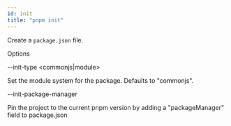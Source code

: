 ```yaml
---
id: init
title: "pnpm init"
---
```


Create a `package.json` file.

Options

--init-type <commonjs|module>

Set the module system for the package. Defaults to "commonjs".

--init-package-manager

Pin the project to the current pnpm version by adding a "packageManager" field to package.json